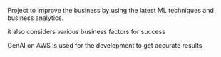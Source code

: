 Project to improve the business by using the latest ML techniques and business analytics. 

it also considers various business factors for success

GenAI on AWS is used for the development to get accurate results
